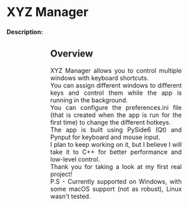 # XYZ Manager
#### Description:
<div style="text-align: justify; margin-left: auto; margin-right: auto; max-width: 60%;">
<h2> Overview </h2>
XYZ Manager allows you to control multiple windows with keyboard shortcuts.<br>
You can assign different windows to different keys and control them while the app is running in the background.<br>
You can configure the preferences.ini file (that is created when the app is run for the first time) to change the different hotkeys.<br>
The app is built using PySide6 (Qt) and Pynput for keyboard and mouse input.<br>
I plan to keep working on it, but I believe I will take it to C++ for better performance and low-level control.<br>
Thank you for taking a look at my first real project!<br>
P.S - Currently supported on Windows, with some macOS support (not as robust), Linux wasn't tested.<br>
<p align="center"></p>
</div>
